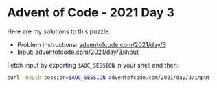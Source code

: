 # Advent of Code - 2021 Day 3
Here are my solutions to this puzzle.

* Problem instructions: [adventofcode.com/2021/day/3](https://adventofcode.com/2021/day/3)
* Input: [adventofcode.com/2021/day/3/input](https://adventofcode.com/2021/day/3/input)

Fetch input by exporting `$AOC_SESSION` in your shell and then:
```bash
curl -OJLsb session=$AOC_SESSION adventofcode.com/2021/day/3/input
```
